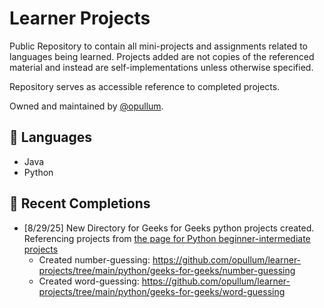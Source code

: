 # Learner Projects 
Public Repository to contain all mini-projects and assignments related to languages being learned. Projects added are not copies of the referenced material and instead are self-implementations unless otherwise specified.

Repository serves as accessible reference to completed projects.

Owned and maintained by [@opullum](https://github.com/opullum).
## 📖 Languages
- Java
- Python
## 📝 Recent Completions 
- [8/29/25] New Directory for Geeks for Geeks python projects created. Referencing projects from [the page for Python beginner-intermediate projects](https://www.geeksforgeeks.org/python/python-projects-beginner-to-advanced/)
  - Created number-guessing: https://github.com/opullum/learner-projects/tree/main/python/geeks-for-geeks/number-guessing
  - Created word-guessing: https://github.com/opullum/learner-projects/tree/main/python/geeks-for-geeks/word-guessing


